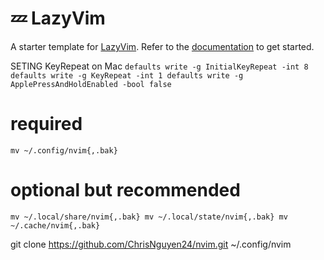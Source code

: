 # 💤 LazyVim

A starter template for [LazyVim](https://github.com/LazyVim/LazyVim).
Refer to the [documentation](https://lazyvim.github.io/installation) to get started.

SETING KeyRepeat on Mac
`
defaults write -g InitialKeyRepeat -int 8
defaults write -g KeyRepeat -int 1
defaults write -g ApplePressAndHoldEnabled -bool false
`

# required
`mv ~/.config/nvim{,.bak}`

# optional but recommended
`mv ~/.local/share/nvim{,.bak}
mv ~/.local/state/nvim{,.bak}
mv ~/.cache/nvim{,.bak}
`


git clone https://github.com/ChrisNguyen24/nvim.git ~/.config/nvim


